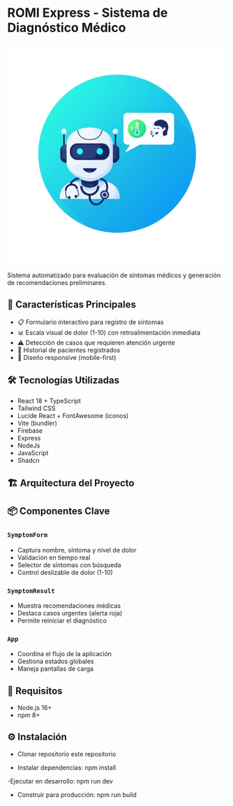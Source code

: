# ROMI Express - Sistema de Diagnóstico Médico

![ROMI Express Logo](./src/assets/logo1.png)

Sistema automatizado para evaluación de síntomas médicos y generación de recomendaciones preliminares.

## 🚀 Características Principales

- 📋 Formulario interactivo para registro de síntomas
- 📊 Escala visual de dolor (1-10) con retroalimentación inmediata
- ⚠️ Detección de casos que requieren atención urgente
- 📑 Historial de pacientes registrados
- 📱 Diseño responsive (mobile-first)

## 🛠️ Tecnologías Utilizadas

- React 18 + TypeScript
- Tailwind CSS
- Lucide React + FontAwesome (iconos)
- Vite (bundler)
- Firebase
- Express
- NodeJs
- JavaScript
- Shadcn

## 🏗️ Arquitectura del Proyecto


## 📦 Componentes Clave

### `SymptomForm`
- Captura nombre, síntoma y nivel de dolor
- Validación en tiempo real
- Selector de síntomas con búsqueda
- Control deslizable de dolor (1-10)

### `SymptomResult`
- Muestra recomendaciones médicas
- Destaca casos urgentes (alerta roja)
- Permite reiniciar el diagnóstico

### `App`
- Coordina el flujo de la aplicación
- Gestiona estados globales
- Maneja pantallas de carga


## 📌 Requisitos
- Node.js 16+
- npm 8+


## ⚙️ Instalación
- Clonar repositorio este repositorio
  
- Instalar dependencias:
  npm install

-Ejecutar en desarrollo:
 npm run dev
 
- Construir para producción:
 npm run build
